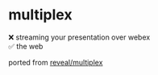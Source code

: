 # multiplex

:x: streaming your presentation over webex  
:white_check_mark: the web

ported from [reveal/multiplex](https://github.com/reveal/multiplex)
